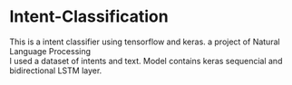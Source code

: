 # Intent-Classification	
This is a intent classifier using tensorflow and keras. a project of Natural Language Processing	
I used a dataset of  intents and text. Model contains keras sequencial and bidirectional LSTM layer. 	
